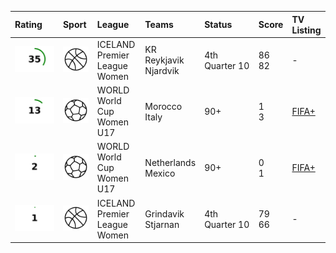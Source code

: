 | Rating                                                                                                                                 | Sport                                                                                                                | League                          | Teams                    | Status         | Score    | TV Listing                                        |
|:---------------------------------------------------------------------------------------------------------------------------------------|:---------------------------------------------------------------------------------------------------------------------|:--------------------------------|:-------------------------|:---------------|:---------|:--------------------------------------------------|
| <img src="https://raw.githubusercontent.com/BlakeDuncan25/Donut-SVG-Ratings/bac4e4a278175106499642192132b1786a9aec38/35.svg" alt="35"> | <img src="https://raw.githubusercontent.com/BlakeDuncan25/Donut-SVG-Ratings/master/basketball.png" alt="Basketball"> | ICELAND<br>Premier League Women | KR Reykjavik<br>Njardvik | 4th Quarter 10 | 86<br>82 | -                                                 |
| <img src="https://raw.githubusercontent.com/BlakeDuncan25/Donut-SVG-Ratings/bac4e4a278175106499642192132b1786a9aec38/13.svg" alt="13"> | <img src="https://raw.githubusercontent.com/BlakeDuncan25/Donut-SVG-Ratings/master/soccer.png" alt="Soccer">         | WORLD<br>World Cup Women U17    | Morocco<br>Italy         | 90+            | 1<br>3   | <a href="https://www.plus.fifa.com/en/">FIFA+</a> |
| <img src="https://raw.githubusercontent.com/BlakeDuncan25/Donut-SVG-Ratings/bac4e4a278175106499642192132b1786a9aec38/2.svg" alt="2">   | <img src="https://raw.githubusercontent.com/BlakeDuncan25/Donut-SVG-Ratings/master/soccer.png" alt="Soccer">         | WORLD<br>World Cup Women U17    | Netherlands<br>Mexico    | 90+            | 0<br>1   | <a href="https://www.plus.fifa.com/en/">FIFA+</a> |
| <img src="https://raw.githubusercontent.com/BlakeDuncan25/Donut-SVG-Ratings/bac4e4a278175106499642192132b1786a9aec38/1.svg" alt="1">   | <img src="https://raw.githubusercontent.com/BlakeDuncan25/Donut-SVG-Ratings/master/basketball.png" alt="Basketball"> | ICELAND<br>Premier League Women | Grindavik<br>Stjarnan    | 4th Quarter 10 | 79<br>66 | -                                                 |